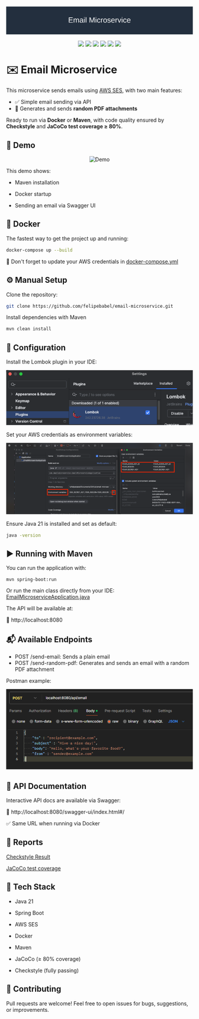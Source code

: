 <p align="center">
  <img src="assets/banner/banner.svg" alt="Email Microservice Banner">
</p>

<p align="center">
  <img src="https://img.shields.io/badge/Java-21-blue?logo=java" />
  <img src="https://img.shields.io/badge/Spring_Boot-6DB33F?logo=springboot" />
  <img src="https://img.shields.io/badge/AWS_SES-232F3E?logo=amazon-aws&logoColor=white" />
  <img src="https://img.shields.io/badge/Docker-ready-blue?logo=docker" />
  <img src="https://img.shields.io/badge/Checkstyle-passed-brightgreen" />
  <img src="https://img.shields.io/badge/Coverage-%3E=80%25-blueviolet" />
</p>

# ✉️ Email Microservice

This microservice sends emails using [AWS SES](https://aws.amazon.com/ses/), with two main features:

- ✅ Simple email sending via API
- 📎 Generates and sends **random PDF attachments**

Ready to run via **Docker** or **Maven**, with code quality ensured by **Checkstyle** and **JaCoCo test coverage ≥ 80%**.


## 🎥 Demo
<p align="center"> <img src="assets/gif/gif.gif" alt="Demo" width="700"> </p>
This demo shows:

* Maven installation

* Docker startup

* Sending an email via Swagger UI


## 🐳 Docker

The fastest way to get the project up and running:

```bash
docker-compose up --build
```

🔐 Don't forget to update your AWS credentials in
[docker-compose.yml](docker-compose.yml)


## ⚙️ Manual Setup

Clone the repository:

```bash
git clone https://github.com/felipebabel/email-microservice.git
```

Install dependencies with Maven

```bash
mvn clean install
```

## 🔧 Configuration

Install the Lombok plugin in your IDE:

![img.png](assets/img/img1.png)

Set your AWS credentials as environment variables:

![img_2.png](assets/img/img2.png)

Ensure Java 21 is installed and set as default:

```bash
java -version
```


## ▶️ Running with Maven
You can run the application with:

```task
mvn spring-boot:run
```

Or run the main class directly from your IDE:
[EmailMicroserviceApplication.java](src/main/java/com/emailmicroservice/EmailMicroserviceApplication.java)

The API will be available at:

📎 http://localhost:8080

## 📬 Available Endpoints

* POST /send-email: Sends a plain email
* POST /send-random-pdf: Generates and sends an email with a random PDF attachment

Postman example:

![img_1.png](assets/img/img3.png)


## 📑 API Documentation

Interactive API docs are available via Swagger:

📎 http://localhost:8080/swagger-ui/index.html#/

✅ Same URL when running via Docker

## 📁 Reports

[Checkstyle Result](target/checkstyle-reports/checkstyle-report.xml)

[JaCoCo test coverage](target/site/jacoco/jacoco.xml)


## 🧰 Tech Stack

* Java 21

* Spring Boot

* AWS SES

* Docker

* Maven

* JaCoCo (≥ 80% coverage)

* Checkstyle (fully passing)

## 🤝 Contributing
Pull requests are welcome! Feel free to open issues for bugs, suggestions, or improvements.